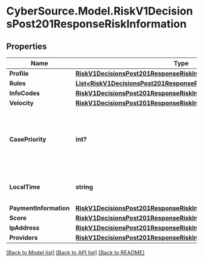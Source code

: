 # CyberSource.Model.RiskV1DecisionsPost201ResponseRiskInformation
## Properties

Name | Type | Description | Notes
------------ | ------------- | ------------- | -------------
**Profile** | [**RiskV1DecisionsPost201ResponseRiskInformationProfile**](RiskV1DecisionsPost201ResponseRiskInformationProfile.md) |  | [optional] 
**Rules** | [**List&lt;RiskV1DecisionsPost201ResponseRiskInformationRules&gt;**](RiskV1DecisionsPost201ResponseRiskInformationRules.md) |  | [optional] 
**InfoCodes** | [**RiskV1DecisionsPost201ResponseRiskInformationInfoCodes**](RiskV1DecisionsPost201ResponseRiskInformationInfoCodes.md) |  | [optional] 
**Velocity** | [**RiskV1DecisionsPost201ResponseRiskInformationVelocity**](RiskV1DecisionsPost201ResponseRiskInformationVelocity.md) |  | [optional] 
**CasePriority** | **int?** | You receive this field only if you subscribe to the Enhanced Case Management service. For all possible values, Please refer to Simple Order API Developer Guide on [CyberSource Business Center](https://ebc2.cybersource.com/ebc2/) - Look for &#39;Reply Fields&#39;: \&quot;decisionReply_casePriority\&quot;.  | [optional] 
**LocalTime** | **string** | The customer&#39;s local time (hh:mm:ss), which is calculated from the transaction request time and the customer&#39;s billing address.  | [optional] 
**PaymentInformation** | [**RiskV1DecisionsPost201ResponseRiskInformationPaymentInformation**](RiskV1DecisionsPost201ResponseRiskInformationPaymentInformation.md) |  | [optional] 
**Score** | [**RiskV1DecisionsPost201ResponseRiskInformationScore**](RiskV1DecisionsPost201ResponseRiskInformationScore.md) |  | [optional] 
**IpAddress** | [**RiskV1DecisionsPost201ResponseRiskInformationIpAddress**](RiskV1DecisionsPost201ResponseRiskInformationIpAddress.md) |  | [optional] 
**Providers** | [**RiskV1DecisionsPost201ResponseRiskInformationProviders**](RiskV1DecisionsPost201ResponseRiskInformationProviders.md) |  | [optional] 

[[Back to Model list]](../README.md#documentation-for-models) [[Back to API list]](../README.md#documentation-for-api-endpoints) [[Back to README]](../README.md)

